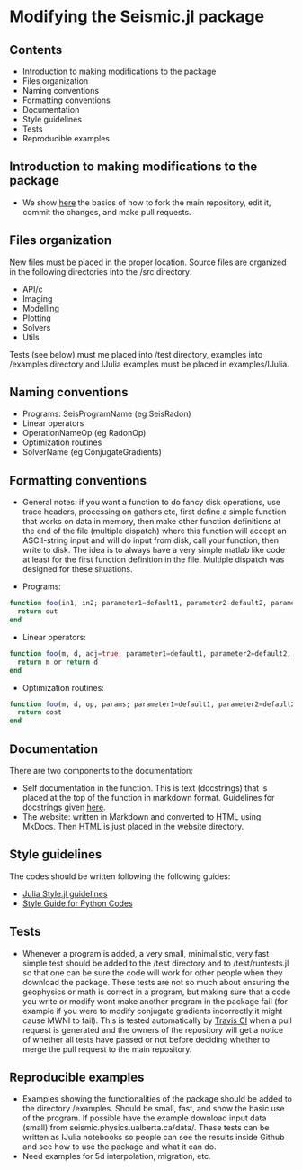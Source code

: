 # Modifying the Seismic.jl package

## Contents

* Introduction to making modifications to the package
* Files organization
* Naming conventions
* Formatting conventions
* Documentation
* Style guidelines
* Tests
* Reproducible examples

## Introduction to making modifications to the package

* We show [here](https://github.com/SeismicJulia/Seismic.jl/blob/master/docs/develop_SeismicJulia.PDF) the basics of how to fork the main repository, edit it, commit the changes, and make pull requests.

## Files organization

New files must be placed in the proper location. Source files are organized in the following directories into the /src directory:
* API/c
* Imaging
* Modelling
* Plotting
* Solvers
* Utils

Tests (see below) must me placed into /test directory, examples into /examples directory and IJulia examples must be placed in examples/IJulia.

## Naming conventions

* Programs: SeisProgramName (eg SeisRadon)
* Linear operators
* OperationNameOp (eg RadonOp)
* Optimization routines
* SolverName (eg ConjugateGradients)

## Formatting conventions

* General notes: if you want a function to do fancy disk operations, use trace headers, processing on gathers etc, first define a simple function that works on data in memory, then make other function definitions at the end of the file (multiple dispatch) where this function will accept an ASCII-string input and will do input from disk, call your function, then write to disk.  The idea is to always have a very simple matlab like code at least for the first function definition in the file. Multiple dispatch was designed for these situations.

* Programs:
```julia
function foo(in1, in2; parameter1=default1, parameter2-default2, parameterN=defaultN)
  return out
end
```

* Linear operators:
```julia
function foo(m, d, adj=true; parameter1=default1, parameter2=default2, parameterN=defaultN)
  return m or return d
end
```

* Optimization routines:
```julia
function foo(m, d, op, params; parameter1=default1, parameter2=default2, parameterN=defaultN)
  return cost
end
```

## Documentation

There are two components to the documentation:
* Self documentation in the function. This is text (docstrings) that is placed at the top of the function in markdown format. Guidelines for docstrings given [here](http://docs.julialang.org/en/release-0.4/manual/documentation/).
* The website: written in Markdown and converted to HTML using MkDocs. Then HTML is just placed in the website directory.

## Style guidelines

The codes should be written following the following guides:
* [Julia Style.jl guidelines](https://github.com/johnmyleswhite/Style.jl)
* [Style Guide for Python Codes](https://www.python.org/dev/peps/pep-0008/#whitespace-in-expressions-and-statements)

## Tests

* Whenever a program is added, a very small, minimalistic, very fast simple test should be added to the /test directory and to /test/runtests.jl so that one can be sure the code will work for other people when they download the package. These tests are not so much about ensuring the geophysics or math is correct in a program, but making sure that a code you write or modify wont make another program in the package fail (for example if you were to modify conjugate gradients incorrectly it might cause MWNI to fail). This is tested automatically by [Travis CI](https://travis-ci.org/) when a pull request is generated and the owners of the repository will get a notice of whether all tests have passed or not before deciding whether to merge the pull request to the main repository.

## Reproducible examples

* Examples showing the functionalities of the package should be added to the directory /examples. Should be small, fast, and show the basic use of the program. If possible have the example download input data (small) from seismic.physics.ualberta.ca/data/. These tests can be written as IJulia notebooks so people can see the results inside Github and see how to use the package and what it can do. 
* Need examples for 5d interpolation, migration, etc.
